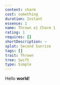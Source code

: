 ```yaml
---
content: charm
cost: something
duration: Instant
essence: 1
name: Thrown e1 Charm 1
rating: 1
requires: []
shortDescription: ~
splat: Second Sunrise
tags: []
trait: Thrown
tree: Swift
type: Simple
---
```


Hello **world**!
